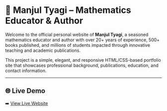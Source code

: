 # 📘 Manjul Tyagi – Mathematics Educator & Author

Welcome to the official personal website of **Manjul Tyagi**, a seasoned mathematics educator and author with over 20+ years of experience, 500+ books published, and millions of students impacted through innovative teaching and academic publications.

This project is a simple, elegant, and responsive HTML/CSS-based portfolio site that showcases professional background, publications, education, and contact information.

---

## 🌐 Live Demo

➡️ [View Live Website](https://Notnaut77.github.io/Manjul-Tyagi)


